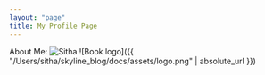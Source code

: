 ```yaml
---
layout: "page"
title: My Profile Page
---
```


About Me:
![Sitha](/Users/sitha/skyline_blog/_posts/sitha.jpg)
![Book logo]({{ "/Users/sitha/skyline_blog/docs/assets/logo.png" | absolute_url }})
